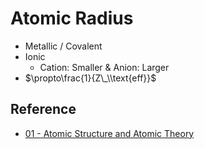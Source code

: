 # Atomic Radius

* Metallic / Covalent
* Ionic
  * Cation: Smaller & Anion: Larger
* $\propto\frac{1}{Z\_\\text{eff}}$

## Reference

* [01 - Atomic Structure and Atomic Theory](../../../../00%20-%20Summary/SCCH105%20-%20General%20Chemistry/01%20-%20Atomic%20Structure%20and%20Atomic%20Theory.md)
